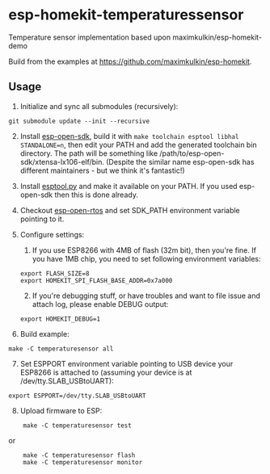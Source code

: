 # esp-homekit-temperaturessensor
Temperature sensor implementation based upon maximkulkin/esp-homekit-demo

Build from the examples at https://github.com/maximkulkin/esp-homekit.

## Usage

1. Initialize and sync all submodules (recursively):
```shell
git submodule update --init --recursive
```
2. Install [esp-open-sdk](https://github.com/pfalcon/esp-open-sdk), build it with `make toolchain esptool libhal STANDALONE=n`, then edit your PATH and add the generated toolchain bin directory. The path will be something like /path/to/esp-open-sdk/xtensa-lx106-elf/bin. (Despite the similar name esp-open-sdk has different maintainers - but we think it's fantastic!)

3. Install [esptool.py](https://github.com/themadinventor/esptool) and make it available on your PATH. If you used esp-open-sdk then this is done already.
4. Checkout [esp-open-rtos](https://github.com/SuperHouse/esp-open-rtos) and set SDK_PATH environment variable pointing to it.
5. Configure settings:
    1. If you use ESP8266 with 4MB of flash (32m bit), then you're fine. If you have
1MB chip, you need to set following environment variables:
    ```shell
    export FLASH_SIZE=8
    export HOMEKIT_SPI_FLASH_BASE_ADDR=0x7a000
    ```
    2. If you're debugging stuff, or have troubles and want to file issue and attach log, please enable DEBUG output:
    ```shell
    export HOMEKIT_DEBUG=1
    ```
6. Build example:
```shell
make -C temperaturesensor all
```
7. Set ESPPORT environment variable pointing to USB device your ESP8266 is attached
   to (assuming your device is at /dev/tty.SLAB_USBtoUART):
```shell
export ESPPORT=/dev/tty.SLAB_USBtoUART
```
8. Upload firmware to ESP:
```shell
    make -C temperaturesensor test
```
  or
```shell
    make -C temperaturesensor flash
    make -C temperaturesensor monitor
```
